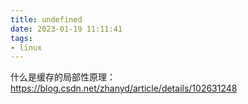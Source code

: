 ```yaml
---
title: undefined
date: 2023-01-19 11:11:41
tags:
- linux
---
```


什么是缓存的局部性原理：https://blog.csdn.net/zhanyd/article/details/102631248